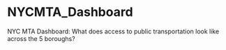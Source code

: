 # NYCMTA_Dashboard
NYC MTA Dashboard: What does access to public transportation look like across the 5 boroughs?
